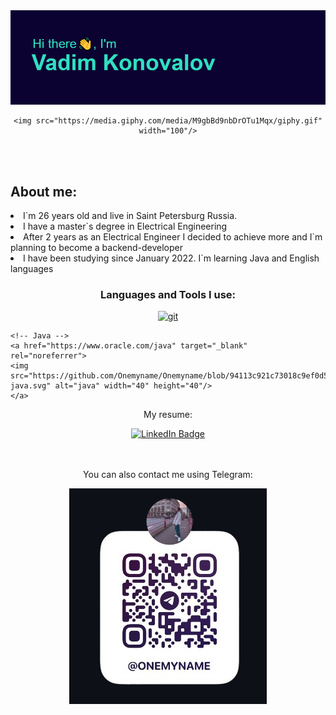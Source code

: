 <body>
  
  <img src="https://github.com/Onemyname/Onemyname/blob/becc44e0f7a7990bfb80f7d6a4a517c3353dbd22/header.png"/>
  <div id="header" align="center">
    
    <img src="https://media.giphy.com/media/M9gbBd9nbDrOTu1Mqx/giphy.gif" width="100"/>
  </div>
<br>
</br>

<h2> About me: </h2>
  <p> 
    <li>I`m 26 years old and live in Saint Petersburg Russia.</li>
    <li> I have a master`s degree in Electrical Engineering</li>
    <li> After 2 years as an Electrical Engineer I decided to achieve more and I`m planning to become a backend-developer </li>
    <li> I have been studying since January 2022. I`m learning Java and English languages </li>
  </p>

<h3 align="center">Languages and Tools I use:</h3>
  <p align="center">
    <!-- GIT -->
    <a href="https://git-scm.com/" target="_blank" rel="noreferrer">
    <img src="https://www.vectorlogo.zone/logos/git-scm/git-scm-icon.svg" alt="git" width="40" height="40"/>
    </a>
    
    <!-- Java -->
    <a href="https://www.oracle.com/java" target="_blank" rel="noreferrer">
    <img src="https://github.com/Onemyname/Onemyname/blob/94113c921c73018c9ef0d5d626f4a5c40ebd83dc/icons8-java.svg" alt="java" width="40" height="40"/>
    </a>   
  </p>
    
<p align="center"> My resume:</p>
  <div  align="center">
    <a href="https://www.linkedin.com/in/vadim-konovalov-3b3793230/">
    <img src="https://img.shields.io/badge/LinkedIn-blue?style=for-the-badge&logo=linkedin&logoColor=white" alt="LinkedIn Badge"/>
    </a>
  </div>

<div align = "center">
  
<br>
</br>

  <p class = "text">You can also contact me using Telegram:</p>
  <a href=https://t.me/onemyname>
  <img src="https://github.com/Onemyname/Onemyname/blob/e822acd132efd26a1b664fa86a6bf2a2b8307b17/Githubteleg.jpg"></a>
  </div>

</body>
